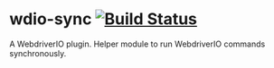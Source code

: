 wdio-sync [![Build Status](https://travis-ci.org/webdriverio/wdio-sync.svg?branch=master)](https://travis-ci.org/webdriverio/wdio-sync)
=========

A WebdriverIO plugin. Helper module to run WebdriverIO commands synchronously.
